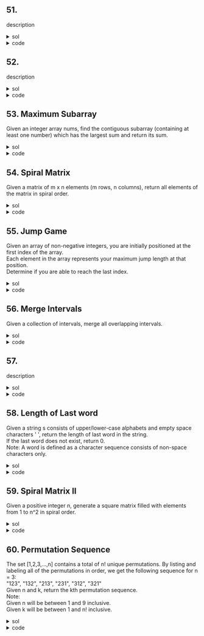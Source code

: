 ## 51. 
description

<details><summary>sol</summary>
<p>

#### hint

</p></details>

<details><summary>code</summary>
<p>

```python
code
```
</p></details>

## 52. 
description

<details><summary>sol</summary>
<p>

#### hint

</p></details>

<details><summary>code</summary>
<p>

```python
code
```
</p></details>

## 53. Maximum Subarray
Given an integer array nums, find the contiguous subarray (containing at least one number) which has the largest sum and return its sum.

<details><summary>sol</summary>
<p>

####  two variables. time=O(n), space=O(1)

</p></details>

<details><summary>code</summary>
<p>

```python
class Solution(object):
    def maxSubArray(self, nums):
        """
        :type nums: List[int]
        :rtype: int
        """
        best, cur = nums[0], 0
        for num in nums:
            cur = max(cur+num, num)
            best = max(best, cur)
        return best
```
</p></details>

## 54. Spiral Matrix
Given a matrix of m x n elements (m rows, n columns), return all elements of the matrix in spiral order.

<details><summary>sol</summary>
<p>

#### to change direction: dx, dy = dy, -dx. clear matrix[y][x] after appending to res, so we know it’s visited. time=O(m*n), space=O(m*n) for result.

</p></details>

<details><summary>code</summary>
<p>

```python
class Solution(object):
    def spiralOrder(self, matrix):
        """
        :type matrix: List[List[int]]
        :rtype: List[int]
        """
        if not matrix or not matrix[0]:
            return []
        m, n = len(matrix), len(matrix[0])
        x, y, dx, dy = 0, 0, 1, 0
        res = []
        while len(res) < m*n:
            res.append(matrix[y][x])
            matrix[y][x] = ''
            if  (x+dx) % n != x+dx or (y+dy)%m != y+dy or matrix[y+dy][x+dx] == '':
                dx, dy = -dy, dx
            x, y = x+dx, y+dy
        return res
```
</p></details>

## 55. Jump Game
Given an array of non-negative integers, you are initially positioned at the first index of the array.  
Each element in the array represents your maximum jump length at that position.  
Determine if you are able to reach the last index.  

<details><summary>sol</summary>
<p>

#### cur = max(cur, i+nums[i]). break condition : cur == i and nums[i] == 0. time=O(n), space=O(1)

</p></details>

<details><summary>code</summary>
<p>

```python
class Solution(object):
    def canJump(self, nums):
        """
        :type nums: List[int]
        :rtype: bool
        """
        if not nums:
            return False
        cur = 0
        i = 0
        while cur < len(nums):
            if cur == i and nums[i] == 0:
                break
            cur = max((cur, i + nums[i]))
            i += 1
        return cur >= len(nums) - 1
```
</p></details>

## 56. Merge Intervals
Given a collection of intervals, merge all overlapping intervals.

<details><summary>sol</summary>
<p>

#### sort first. compare res[-1].end and interval.start. 

</p></details>

<details><summary>code</summary>
<p>

```python
class Solution(object):
    def merge(self, intervals):
        """
        :type intervals: List[Interval]
        :rtype: List[Interval]
        """
        intervals = sorted(intervals, key = lambda x : x.start)
        res = []
        for i, interval in enumerate(intervals):
            if res and interval.start <= res[-1].end:
                res[-1].end = max(res[-1].end, interval.end)
            else:
                res.append(interval)
        return res
```
</p></details>

## 57. 
description

<details><summary>sol</summary>
<p>

#### hint

</p></details>

<details><summary>code</summary>
<p>

```python
code
```
</p></details>

## 58. Length of Last word
Given a string s consists of upper/lower-case alphabets and empty space characters ' ', return the length of last word in the string.  
If the last word does not exist, return 0.  
Note: A word is defined as a character sequence consists of non-space characters only.  

<details><summary>sol</summary>
<p>

#### cheating one-liner using split / start from tail, skip the spaces and then count.

</p></details>

<details><summary>code</summary>
<p>

```python
class Solution(object):
    def lengthOfLastWord(self, s):
        """
        :type s: str
        :rtype: int
        """
        return 0 if not s.split() else len(s.split()[-1])
        
    def lengthOfLastWord2(self, s):
        """
        :type s: str
        :rtype: int
        """
        tail, res = len(s) - 1, 0
        while tail >= 0 and s[tail] == ' ':
            tail -= 1
        while tail >= 0 and s[tail] != ' ':
            tail -= 1
            res += 1
        return res
```
</p></details>

## 59. Spiral Matrix II
Given a positive integer n, generate a square matrix filled with elements from 1 to n^2 in spiral order.  

<details><summary>sol</summary>
<p>

#### similar to 54. If the next res element != 0, then we should make a turn. time=O(n^2), space=O(n^2)

</p></details>

<details><summary>code</summary>
<p>

```python
class Solution(object):
    def generateMatrix(self, n):
        """
        :type n: int
        :rtype: List[List[int]]
        """
        x, y, dx, dy = 0, 0, 1, 0
        res = [[0] * n for i in range(n)]
        cur = 1
        while cur <= n * n:
            res[y][x] = cur
            cur += 1
            if res[(y+dy)%n][(x+dx)%n] != 0:
                dx, dy = -dy, dx
            x, y = x+dx, y+dy
        return res

```
</p></details>

## 60. Permutation Sequence
The set [1,2,3,...,n] contains a total of n! unique permutations.
By listing and labeling all of the permutations in order, we get the following sequence for n = 3:  
"123", "132", "213", "231", "312", "321"  
Given n and k, return the kth permutation sequence.  
Note:  
Given n will be between 1 and 9 inclusive.  
Given k will be between 1 and n! inclusive.  

<details><summary>sol</summary>
<p>

#### Use a list to store 1! to n!. each permutation (from 1234 to 2134) will cost n!(3!). time=O(n!), space=O(n)

</p></details>

<details><summary>code</summary>
<p>

```python
class Solution(object):
    def getPermutation(self, n, k):
        """
        :type n: int
        :type k: int
        :rtype: str
        """
        fac = [i for i in range(n+1)]
        remain = [i for i in range(1, n+1)]
        for i in range(3, n+1):
            fac[i] = i * fac[i-1]
        fac[0] = 1
        print(fac)
        cur = 0
        res = ''
        while len(res) < n:
            f = fac[len(remain) - 1]
            for num in remain:
                if cur + f < k:
                    cur += f
                elif cur + f >= k:
                    res += str(num)
                    remain.remove(num)
                    break
        return res
```
</p></details>
